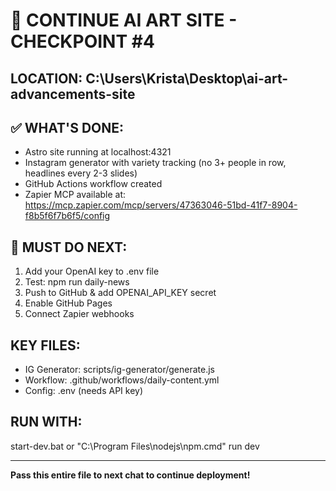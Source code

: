 # 🚀 CONTINUE AI ART SITE - CHECKPOINT #4

## LOCATION: C:\Users\Krista\Desktop\ai-art-advancements-site

## ✅ WHAT'S DONE:
- Astro site running at localhost:4321
- Instagram generator with variety tracking (no 3+ people in row, headlines every 2-3 slides)
- GitHub Actions workflow created
- Zapier MCP available at: https://mcp.zapier.com/mcp/servers/47363046-51bd-41f7-8904-f8b5f6f7b6f5/config

## 🔴 MUST DO NEXT:
1. Add your OpenAI key to .env file
2. Test: npm run daily-news
3. Push to GitHub & add OPENAI_API_KEY secret
4. Enable GitHub Pages
5. Connect Zapier webhooks

## KEY FILES:
- IG Generator: scripts/ig-generator/generate.js
- Workflow: .github/workflows/daily-content.yml
- Config: .env (needs API key)

## RUN WITH:
start-dev.bat or "C:\Program Files\nodejs\npm.cmd" run dev

---
**Pass this entire file to next chat to continue deployment!**
